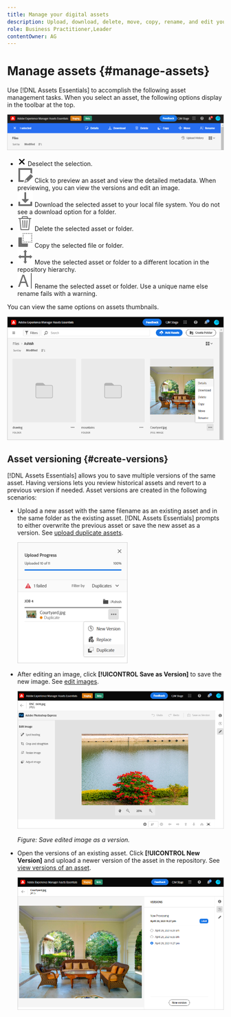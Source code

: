 ```yaml
---
title: Manage your digital assets
description: Upload, download, delete, move, copy, rename, and edit your assets in [!DNL Assets Essentials].
role: Business Practitioner,Leader
contentOwner: AG
---
```


# Manage assets {#manage-assets}

Use [!DNL Assets Essentials] to accomplish the following asset management tasks. When you select an asset, the following options display in the toolbar at the top.

![Toolbar options when you select an asset](assets/toolbar-asset-selected.png)

* ![deselect icon](assets/do-not-localize/close-icon.png) Deselect the selection.
* ![details icon](assets/do-not-localize/edit-in-icon.svg) Click to preview an asset and view the detailed metadata. When previewing, you can view the versions and edit an image.
* ![download icon](assets/do-not-localize/download-icon.svg) Download the selected asset to your local file system. You do not see a download option for a folder.
* ![delete icon](assets/do-not-localize/delete-icon.svg) Delete the selected asset or folder.
* ![copy icon](assets/do-not-localize/copy-icon.svg) Copy the selected file or folder.
* ![move icon](assets/do-not-localize/move-icon.svg) Move the selected asset or folder to a different location in the repository hierarchy.
* ![rename icon](assets/do-not-localize/rename-icon.svg) Rename the selected asset or folder. Use a unique name else rename fails with a warning.

You can view the same options on assets thumbnails.

![Options on asset thumbnail to manage an asset](assets/options-on-thumbnail.png)

## Asset versioning {#create-versions}

[!DNL Assets Essentials] allows you to save multiple versions of the same asset. Having versions lets you review historical assets and revert to a previous version if needed. Asset versions are created in the following scenarios:

* Upload a new asset with the same filename as an existing asset and in the same folder as the existing asset. [!DNL Assets Essentials] prompts to either overwrite the previous asset or save the new asset as a version. See [upload duplicate assets](/help/add-delete-assets.md#resolve-upload-fails).

  ![Create versions when uploading](assets/uploads-manage-duplicates.png)

* After editing an image, click **[!UICONTROL Save as Version]** to save the new image. See [edit images](/help/edit-images.md).

  ![Save edited image as a version](assets/edit-image2.png)

  *Figure: Save edited image as a version.*

* Open the versions of an existing asset. Click **[!UICONTROL New Version]** and upload a newer version of the asset in the repository. See [view versions of an asset](/help/understand-interface.md#view-versions).

  ![Option to upload a new version of an asset from the version history](assets/view-asset-versions2.png)
